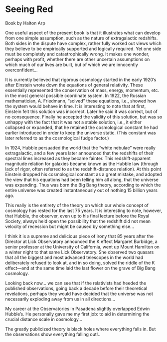# Seeing Red

Book by Halton Arp

One useful aspect of the present book is that it illustrates what can
develop from one simple assumption, such as the nature of
extragalactic redshifts. Both sides in the dispute have complex,
rather fully worked out views which they believe to be empirically
supported and logically required. Yet one side must be completely and
catastrophically wrong. It makes one wonder, perhaps with profit,
whether there are other uncertain assumptions on which much of our
lives are built, but of which we are innocently overconfident...

It is currently believed that rigorous cosmology started in the early
1920’s after Einstein wrote down the equations of general
relativity. These essentially represented the conservation of mass,
energy, momentum, etc. in the most general possible coordinate
system. In 1922, the Russian mathematician, A. Friedmann, “solved”
these equations, i.e., showed how the system would behave in time. It
is interesting to note that at first, Einstein felt this solution was
incorrect. Later he said it was correct, but of no
consequence. Finally he accepted the validity of this solution, but
was so unhappy with the fact that it was not a stable solution, i.e.,
it either collapsed or expanded, that he retained the cosmological
constant he had earlier introduced in order to keep the universe
static. (This constant was later referred to as the cosmological fudge
factor.)

In 1924, Hubble persuaded the world that the “white nebulae” were
really extragalactic, and a few years later announced that the
redshifts of their spectral lines increased as they became
fainter. This redshift-apparent magnitude relation for galaxies became
known as the Hubble law (through lack of rigor, often referred to as
the redshift-distance relation). At this point Einstein dropped his
cosmological constant as a great mistake, and adopted the view that
his equations had been telling him all along, that the universe was
expanding. Thus was born the Big Bang theory, according to which the
entire universe was created instantaneously out of nothing 15 billion
years ago.

This really is the entirety of the theory on which our whole concept
of cosmology has rested for the last 75 years. It is interesting to
note, however, that Hubble, the observer, even up to his final lecture
before the Royal Society, always held open the possibility that the
redshift did not mean velocity of recession but might be caused by
something else...

I think it is a supreme and delicious piece of irony that 85 years
after the Director at Lick Observatory announced the K effect Margaret
Burbidge, a senior professor at the University of California, went up
Mount Hamilton on a winter night to that same Lick Observatory. She
observed two quasars that all the biggest and most advanced telescopes
in the world had deliberately refused to look at, and in so doing,
solved the riddle of the K effect—and at the same time laid the last
flower on the grave of Big Bang cosmology.

Looking back now... we can see that if the relativists had heeded the
published observations, going back a decade before their theoretical
revelations, perhaps they would have decided that the universe was not
necessarily exploding away from us in all directions...

My career at the Observatories in Pasadena slightly overlapped Edwin
Hubble’s.  He personally gave me my first job: to aid in determining
the crucial distance scale in cosmology...

The greatly publicized theory is black holes where everything falls
in. But the observations show everything falling out!..



